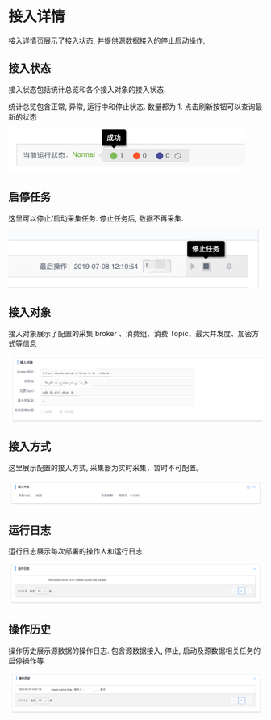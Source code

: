 # 接入详情

接入详情页展示了接入状态, 并提供源数据接入的停止启动操作,

## 接入状态

接入状态包括统计总览和各个接入对象的接入状态.

统计总览包含正常, 异常, 运行中和停止状态. 数量都为 1. 点击刷新按钮可以查询最新的状态

![](../../../../assets/deploy_status_summary.png)

## 启停任务

这里可以停止/启动采集任务. 停止任务后, 数据不再采集.

![](../../../../assets/control_btn.png)

## 接入对象

接入对象展示了配置的采集 broker 、消费组、消费 Topic、最大并发度、加密方式等信息

![](../../../../assets/access_param_queue.png)



## 接入方式

这里展示配置的接入方式, 采集器为实时采集，暂时不可配置。

![](../../../../assets/access_method_http.png)


## 运行日志

运行日志展示每次部署的操作人和运行日志

![](../../../../assets/access_log_http.png)



## 操作历史

操作历史展示源数据的操作日志. 包含源数据接入, 停止, 启动及源数据相关任务的启停操作等.

![](../../../../assets/access_history_http.png)



